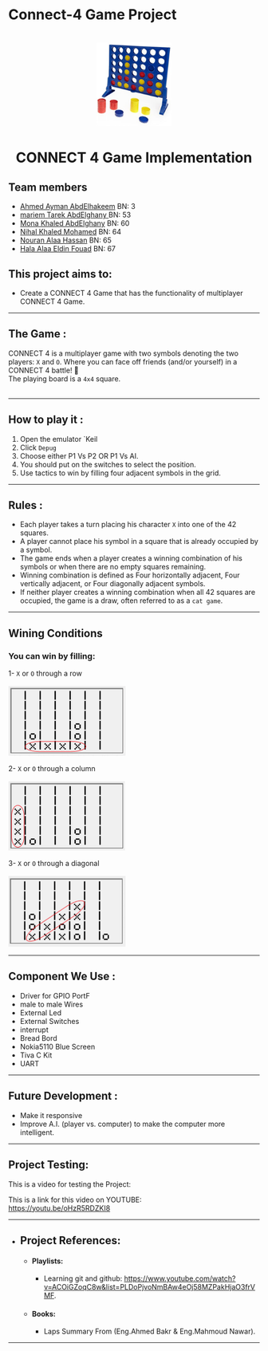 # Connect-4 Game Project 

<h1 align="center">
  <img src="https://github.com/ahmedayman9/Connect-4-Project-/blob/main/51PFqUcGZNL._AC_SY1000_.jpg" width="150px" />
</h1>


<h1 align="center">
  CONNECT 4 Game Implementation
</h1>

## Team members
- [Ahmed Ayman AbdElhakeem](https://github.com/ahmedayman9)  BN: 3
- [mariem Tarek AbdElghany ](https://github.com/MariamTarek22)  BN: 53
- [Mona Khaled AbdElghany](https://github.com/mona690)  BN: 60
- [Nihal Khaled Mohamed](https://github.com/nihal599)  BN: 64
- [Nouran Alaa Hassan](https://github.com/Nouran-Alaa)  BN: 65
- [Hala Alaa Eldin Fouad](https://github.com/halaalaa68)  BN: 67



## This project aims to:
* Create a CONNECT 4 Game that has the functionality of multiplayer CONNECT 4 Game.

* * *

## The Game :

CONNECT 4  is a multiplayer game with two symbols denoting the two players: `X` and `O`. Where you can face off friends (and/or yourself) in a CONNECT 4 battle! 💪 <br />
The playing board is a `4x4` square. <br /> <br />

* * *

## How to play it :

1) Open the emulator `Keil
2) Click `Depug`
3) Choose either P1 Vs P2 OR P1 Vs AI.
4) You should put on the switches to select the position.
5) Use tactics to win by filling four adjacent symbols in the grid.


* * *

## Rules :

* Each player takes a turn placing his character `X` into one of the 42 squares.
* A player cannot place his symbol in a square that is already occupied by a symbol.
* The game ends when a player creates a winning combination of his symbols or when there are no empty squares remaining.
* Winning combination is defined as Four horizontally adjacent, Four vertically adjacent, or Four diagonally adjacent symbols.
* If neither player creates a winning combination when all 42 squares are occupied, the game is a draw, often referred to as a `cat game`.

* * *


## Wining Conditions

### You can win by filling:
1- `X` or `O` through a row <br /><br />
![Rows](https://github.com/ahmedayman9/Connect-4-Project-/blob/main/media/row.gif) <br />

2- `X` or `O` through a column <br /><br />
![Columns](https://github.com/ahmedayman9/Connect-4-Project-/blob/main/media/col.gif) <br />

3- `X` or `O` through a diagonal <br /><br />
![Diagonals](https://github.com/ahmedayman9/Connect-4-Project-/blob/main/media/diagonal.gif) 

* * *



## Component We Use :

* Driver for GPIO PortF
* male to male Wires 
* External Led
* External Switches 
* interrupt
* Bread Bord 
* Nokia5110 Blue Screen
* Tiva C Kit
* UART
 
* * *
## Future Development :

* Make it responsive
* Improve A.I. (player vs. computer) to make the computer more intelligent.

* * *

## Project Testing:

This is a video for testing the Project: <br />

This is a link for this video on YOUTUBE: <br />  https://youtu.be/oHzR5RDZKI8


* * *

* ## Project References: 
	* #### Playlists:
		* Learning git and github: https://www.youtube.com/watch?v=ACOiGZoqC8w&list=PLDoPjvoNmBAw4eOj58MZPakHjaO3frVMF.
	* #### Books:  
		* Laps Summary From (Eng.Ahmed Bakr & Eng.Mahmoud Nawar).                      
* * *
